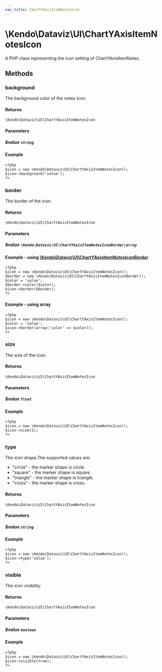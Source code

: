 ```yaml
---
nav_title: ChartYAxisItemNotesIcon
---
```


# \Kendo\Dataviz\UI\ChartYAxisItemNotesIcon

A PHP class representing the icon setting of ChartYAxisItemNotes.


## Methods

### background
The background color of the notes icon.

#### Returns
`\Kendo\Dataviz\UI\ChartYAxisItemNotesIcon`

#### Parameters

##### $value `string`



#### Example 
    <?php
    $icon = new \Kendo\Dataviz\UI\ChartYAxisItemNotesIcon();
    $icon->background('value');
    ?>

### border

The border of the icon.

#### Returns
`\Kendo\Dataviz\UI\ChartYAxisItemNotesIcon`

#### Parameters

##### $value `\Kendo\Dataviz\UI\ChartYAxisItemNotesIconBorder|array`


#### Example - using [\Kendo\Dataviz\UI\ChartYAxisItemNotesIconBorder](/api/wrappers/php/Kendo/Dataviz/UI/ChartYAxisItemNotesIconBorder)
    <?php
    $icon = new \Kendo\Dataviz\UI\ChartYAxisItemNotesIcon();
    $border = new \Kendo\Dataviz\UI\ChartYAxisItemNotesIconBorder();
    $color = 'value';
    $border->color($color);
    $icon->border($border);
    ?>

#### Example - using array

    <?php
    $icon = new \Kendo\Dataviz\UI\ChartYAxisItemNotesIcon();
    $color = 'value';
    $icon->border(array('color' => $color));
    ?>

### size
The size of the icon.

#### Returns
`\Kendo\Dataviz\UI\ChartYAxisItemNotesIcon`

#### Parameters

##### $value `float`



#### Example 
    <?php
    $icon = new \Kendo\Dataviz\UI\ChartYAxisItemNotesIcon();
    $icon->size(1);
    ?>

### type
The icon shape.The supported values are:
* "circle" - the marker shape is circle.
* "square" - the marker shape is square.
* "triangle" - the marker shape is triangle.
* "cross" - the marker shape is cross.

#### Returns
`\Kendo\Dataviz\UI\ChartYAxisItemNotesIcon`

#### Parameters

##### $value `string`



#### Example 
    <?php
    $icon = new \Kendo\Dataviz\UI\ChartYAxisItemNotesIcon();
    $icon->type('value');
    ?>

### visible
The icon visibility.

#### Returns
`\Kendo\Dataviz\UI\ChartYAxisItemNotesIcon`

#### Parameters

##### $value `boolean`



#### Example 
    <?php
    $icon = new \Kendo\Dataviz\UI\ChartYAxisItemNotesIcon();
    $icon->visible(true);
    ?>

